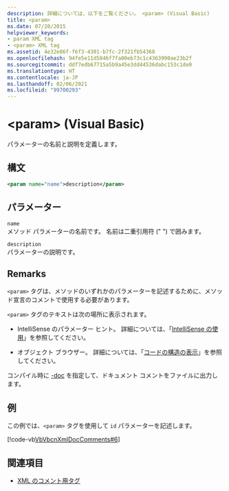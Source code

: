 ```yaml
---
description: 詳細については、以下をご覧ください。 <param> (Visual Basic)
title: <param>
ms.date: 07/20/2015
helpviewer_keywords:
- param XML tag
- <param> XML tag
ms.assetid: 4e32e86f-f6f3-4301-b7fc-2f321fb54368
ms.openlocfilehash: 94fe5e11d5846f7fa00eb73c1c4363990ae23b2f
ms.sourcegitcommit: ddf7edb67715a5b9a45e3dd44536dabc153c1de0
ms.translationtype: HT
ms.contentlocale: ja-JP
ms.lasthandoff: 02/06/2021
ms.locfileid: "99700293"
---
```

# <a name="param-visual-basic"></a>\<param> (Visual Basic)

パラメーターの名前と説明を定義します。  
  
## <a name="syntax"></a>構文  
  
```xml  
<param name="name">description</param>  
```  
  
## <a name="parameters"></a>パラメーター  

 `name`  
 メソッド パラメーターの名前です。 名前は二重引用符 (" ") で囲みます。  
  
 `description`  
 パラメーターの説明です。  
  
## <a name="remarks"></a>Remarks  

 `<param>` タグは、メソッドのいずれかのパラメーターを記述するために、メソッド宣言のコメントで使用する必要があります。  
  
 `<param>` タグのテキストは次の場所に表示されます。  
  
- IntelliSense のパラメーター ヒント。 詳細については、「[IntelliSense の使用](/visualstudio/ide/using-intellisense)」を参照してください。  
  
- オブジェクト ブラウザー。 詳細については、「[コードの構造の表示](/visualstudio/ide/viewing-the-structure-of-code)」を参照してください。  
  
 コンパイル時に [-doc](../../reference/command-line-compiler/doc.md) を指定して、ドキュメント コメントをファイルに出力します。  
  
## <a name="example"></a>例  

 この例では、`<param>` タグを使用して `id` パラメーターを記述します。  
  
 [!code-vb[VbVbcnXmlDocComments#6](~/samples/snippets/visualbasic/VS_Snippets_VBCSharp/VbVbcnXmlDocComments/VB/Class1.vb#6)]  
  
## <a name="see-also"></a>関連項目

- [XML のコメント用タグ](index.md)
